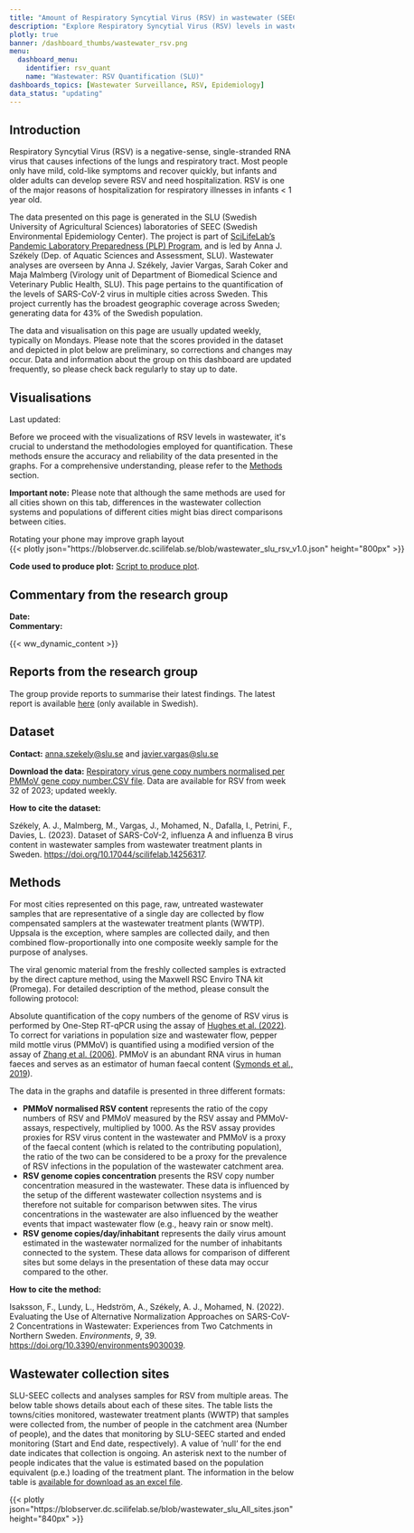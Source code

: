 ```yaml
---
title: "Amount of Respiratory Syncytial Virus (RSV) in wastewater (SEEC-SLU)"
description: "Explore Respiratory Syncytial Virus (RSV) levels in wastewater across Sweden. Weekly data from SLU-SEEC tracks RSV trends, covering a significant portion of the population, and assists in predicting potential outbreaks."
plotly: true
banner: /dashboard_thumbs/wastewater_rsv.png
menu:
  dashboard_menu:
    identifier: rsv_quant
    name: "Wastewater: RSV Quantification (SLU)"
dashboards_topics: [Wastewater Surveillance, RSV, Epidemiology]
data_status: "updating"
---
```


## Introduction

Respiratory Syncytial Virus (RSV) is a negative-sense, single-stranded RNA virus that causes infections of the lungs and respiratory tract. Most people only have mild, cold-like symptoms and recover quickly, but infants and older adults can develop severe RSV and need hospitalization. RSV is one of the major reasons of hospitalization for respiratory illnesses in infants < 1 year old.

The data presented on this page is generated in the SLU (Swedish University of Agricultural Sciences) laboratories of SEEC (Swedish Environmental Epidemiology Center). The project is part of <a target="_blank" href="https://www.pathogens.se/resources/">SciLifeLab’s Pandemic Laboratory Preparedness (PLP) Program</a>, and is led by Anna J. Székely (Dep. of Aquatic Sciences and Assessment, SLU). Wastewater analyses are overseen by Anna J. Székely, Javier Vargas, Sarah Coker and Maja Malmberg (Virology unit of Department of Biomedical Science and Veterinary Public Health, SLU). This page pertains to the quantification of the levels of SARS-CoV-2 virus in multiple cities across Sweden. This project currently has the broadest geographic coverage across Sweden; generating data for 43% of the Swedish population.

The data and visualisation on this page are usually updated weekly, typically on Mondays. Please note that the scores provided in the dataset and depicted in plot below are preliminary, so corrections and changes may occur. Data and information about the group on this dashboard are updated frequently, so please check back regularly to stay up to date.

## Visualisations

<div class="alert alert-info">Last updated: <span id="last_modified_slu_rsv"></span></div>

Before we proceed with the visualizations of RSV levels in wastewater, it's crucial to understand the methodologies employed for quantification. These methods ensure the accuracy and reliability of the data presented in the graphs. For a comprehensive understanding, please refer to the [Methods](#methods) section.

<b>Important note:</b> Please note that although the same methods are used for all cities shown on this tab, differences in the wastewater collection systems and populations of different cities might bias direct comparisons between cities.

<div class="d-md-none alert alert-info">
  Rotating your phone may improve graph layout
</div>

<div class="plot_wrapper mb-3">
  <div class="table-responsive" style="min-width: 1200px">{{< plotly json="https://blobserver.dc.scilifelab.se/blob/wastewater_slu_rsv_v1.0.json" height="800px" >}}</div>
</div>

**Code used to produce plot:** [Script to produce plot](https://github.com/ScilifelabDataCentre/pathogens-portal-visualisations/blob/main/wastewater/combined_slu_rsv.py).

## Commentary from the research group

<div><b>Date:</b> <span id="slu_rsv_comment_date"></span><br><b>Commentary:</b> <span id="slu_rsv_comment"></span></div>

{{< ww_dynamic_content >}}

## Reports from the research group

The group provide reports to summarise their latest findings. The latest report is available <a target="_blank" href="https://blobserver.dc.scilifelab.se/blob/Latest_weekly_report_SEEC-SLU.pdf">here</a> (only available in Swedish).

## Dataset

**Contact:** <anna.szekely@slu.se> and <javier.vargas@slu.se>

**Download the data:** [Respiratory virus gene copy numbers normalised per PMMoV gene copy number.CSV file](https://blobserver.dc.scilifelab.se/blob/SLU_wastewater_data_v1.0.csv). Data are available for RSV from week 32 of 2023; updated weekly.

**How to cite the dataset:**

Székely, A. J., Malmberg, M., Vargas, J., Mohamed, N., Dafalla, I., Petrini, F., Davies, L. (2023). Dataset of SARS-CoV-2, influenza A and influenza B virus content in wastewater samples from wastewater treatment plants in Sweden. <https://doi.org/10.17044/scilifelab.14256317>.

## Methods

For most cities represented on this page, raw, untreated wastewater samples that are representative of a single day are collected by flow compensated samplers at the wastewater treatment plants (WWTP). Uppsala is the exception, where samples are collected daily, and then combined flow-proportionally into one composite weekly sample for the purpose of analyses.

The viral genomic material from the freshly collected samples is extracted by the direct capture method, using the Maxwell RSC Enviro TNA kit (Promega). For detailed description of the method, please consult the following protocol:

Absolute quantification of the copy numbers of the genome of RSV virus is performed by One-Step RT-qPCR using the assay of <a target="_blank" href="https://doi.org/10.1021/acs.estlett.1c00963">Hughes et al. (2022)</a>. To correct for variations in population size and wastewater flow, pepper mild mottle virus (PMMoV) is quantified using a modified version of the assay of <a target="_blank" href="https://doi.org/10.1371/journal.pbio.0040003">Zhang et al. (2006)</a>. PMMoV is an abundant RNA virus in human faeces and serves as an estimator of human faecal content (<a target="_blank" href="https://doi.org/10.1371/journal.ppat.1007639">Symonds et al., 2019</a>).

The data in the graphs and datafile is presented in three different formats:

- **PMMoV normalised RSV content** represents the ratio of the copy numbers of RSV and PMMoV measured by the RSV assay and PMMoV-assays, respectively, multiplied by 1000. As the RSV assay provides proxies for RSV virus content in the wastewater and PMMoV is a proxy of the faecal content (which is related to the contributing population), the ratio of the two can be considered to be a proxy for the prevalence of RSV infections in the population of the wastewater catchment area.
- **RSV genome copies concentration** presents the RSV copy number concentration measured in the wastewater. These data is influenced by the setup of the different wastewater collection nsystems and is therefore not suitable for comparison betwwen sites. The virus concentrations in the wastewater are also influenced by the weather events that impact wastewater flow (e.g., heavy rain or snow melt).
- **RSV genome copies/day/inhabitant** represents the daily virus amount estimated in the wastewater normalized for the number of inhabitants connected to the system. These data allows for comparison of different sites but some delays in the presentation of these data may occur compared to the other.

**How to cite the method:**

Isaksson, F., Lundy, L., Hedström, A., Székely, A. J., Mohamed, N. (2022). Evaluating the Use of Alternative Normalization Approaches on SARS-CoV-2 Concentrations in Wastewater: Experiences from Two Catchments in Northern Sweden. _Environments_, _9_, 39. <https://doi.org/10.3390/environments9030039>.

## Wastewater collection sites

SLU-SEEC collects and analyses samples for RSV from multiple areas. The below table shows details about each of these sites. The table lists the towns/cities monitored, wastewater treatment plants (WWTP) that samples were collected from, the number of people in the catchment area (Number of people), and the dates that monitoring by SLU-SEEC started and ended monitoring (Start and End date, respectively). A value of ’null’ for the end date indicates that collection is ongoing. An asterisk next to the number of people indicates that the value is estimated based on the population equivalent (p.e.) loading of the treatment plant. The information in the below table is [available for download as an excel file](https://blobserver.dc.scilifelab.se/blob/SLU_All_sites.xlsx).

<div class="plot_wrapper mb-3">
  <div class="table-responsive">{{< plotly json="https://blobserver.dc.scilifelab.se/blob/wastewater_slu_All_sites.json" height="840px" >}}</div>
</div>
